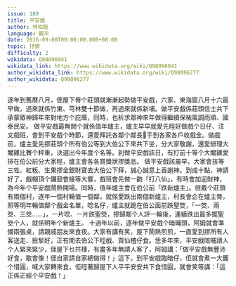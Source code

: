 ```yaml
---
issue: 189
title: 平安戲
author: 林伯殷
language: 饒平
date: 2016-09-08T00:00:00.000+08:00
topic: 抒懷
difficulty: 2
wikidata: Q98096041
wikidata_link: https://www.wikidata.org/wiki/Q98096041
author_wikidata_link: https://www.wikidata.org/wiki/Q98096277
author_wikidata: Q98096277
---
```

逐年到舊曆八月，𠊎屋下脣个莊頭就漸漸起勢做平安戲，六家、東海窟八月十六最早做，過來就係竹東、芎林雙十節做，再過來就係新埔。做平安戲係莊頭信士共下承蒙眾神歸年來對地方个庇蔭，同時，也祈求眾神來年做得繼續保祐風調雨順、國泰民安。
做平安戲最無閒个就係值年爐主，爐主早早就愛先䀴好做戲个日仔、注文戲班，會到平安戲个時節，還愛拜託各鄰个鄰長𢯭手到各家各戶收戲金。做戲前，爐主愛先摎莊頭个所有伯公等到大伯公下來共下坐，分大家敬謝，還愛辦理大閹雞比賽个秤重，決選出今年度个名等。到做平安戲該日，有打前十等个大閹雞愛排在伯公前分大家䀴，爐主會各各賞獎狀摎獎品。
做平安戲該晨早，大家會㧡等三牲、紅粄、生果摎金銀財寶去大伯公下拜，誠心誠意上香謝神。到成十點，神請好了，戲棚頂个鑼鼓會接等大響，戲班會先做一齣「打八仙」，有時會加迎財神，為今年个平安戲鬧熱開場。同時，值年爐主會在伯公前「跌新爐主」。𠊎戴个莊頭有兩個村，逐年一個村輪值一個鄰，就係愛跌出兩個新爐主，村長會企在爐主脣，照等明年輪值鄰个戲金名單，唸名仔，爐主就跪在伯公面前跌聖筊，「一筊、兩筊、三筊……」，一片唸、一片跌聖筊，摎歸鄰个人評一輪後，連續跌出最多擺聖筊个人，就係明年个新爐主。
十過年以前，逐年做平安戲个暗晡頭，阿姆就會準備兩張桌，請親戚朋友來食夜。大家有講有笑，屋下鬧熱煎煎，一直愛到摎所有人客送走、撿揫好，正有閒去伯公下䀴戲、買仙楂仔食。恁多年來，平安戲暗晡請人个人緊來緊少，𠊎屋下乜共樣，有盡多年無請人客了，阿姆講：「做平安戲無豐沛好食，敢會像！𠊎自家請自家總做得！」這下，到平安戲臨暗仔，佢就會煮一大鑊个惜圓，喊大家轉來食，佢䀴著歸屋下人平平安安共下食惜圓，就會笑等講：「這正係正經个平安戲！」